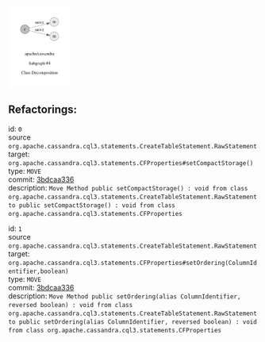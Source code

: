 <img src=subgraph_atomic_4.svg width=25%>

## Refactorings:

id: `0`\
source `org.apache.cassandra.cql3.statements.CreateTableStatement.RawStatement`\
target: `org.apache.cassandra.cql3.statements.CFProperties#setCompactStorage()`\
type: `MOVE`\
commit: [3bdcaa336](https://github.com/apache/cassandra/commit/3bdcaa336a6e6a9727c333b433bb9f5d3afc0fb1)\
description: `Move Method public setCompactStorage() : void from class org.apache.cassandra.cql3.statements.CreateTableStatement.RawStatement to public setCompactStorage() : void from class org.apache.cassandra.cql3.statements.CFProperties`

id: `1`\
source `org.apache.cassandra.cql3.statements.CreateTableStatement.RawStatement`\
target: `org.apache.cassandra.cql3.statements.CFProperties#setOrdering(ColumnIdentifier,boolean)`\
type: `MOVE`\
commit: [3bdcaa336](https://github.com/apache/cassandra/commit/3bdcaa336a6e6a9727c333b433bb9f5d3afc0fb1)\
description: `Move Method public setOrdering(alias ColumnIdentifier, reversed boolean) : void from class org.apache.cassandra.cql3.statements.CreateTableStatement.RawStatement to public setOrdering(alias ColumnIdentifier, reversed boolean) : void from class org.apache.cassandra.cql3.statements.CFProperties`

